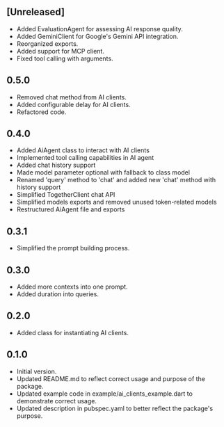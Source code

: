 ## [Unreleased]

- Added EvaluationAgent for assessing AI response quality.
- Added GeminiClient for Google's Gemini API integration.
- Reorganized exports.
- Added support for MCP client.
- Fixed tool calling with arguments.

## 0.5.0

- Removed chat method from AI clients.
- Added configurable delay for AI clients.
- Refactored code.

## 0.4.0

- Added AiAgent class to interact with AI clients
- Implemented tool calling capabilities in AI agent
- Added chat history support
- Made model parameter optional with fallback to class model
- Renamed 'query' method to 'chat' and added new 'chat' method with history support
- Simplified TogetherClient chat API
- Simplified models exports and removed unused token-related models
- Restructured AiAgent file and exports

## 0.3.1

- Simplified the prompt building process.
  
## 0.3.0

- Added more contexts into one prompt.
- Added duration into queries.
  
## 0.2.0

- Added class for instantiating AI clients.

## 0.1.0

- Initial version.
- Updated README.md to reflect correct usage and purpose of the package.
- Updated example code in example/ai_clients_example.dart to demonstrate correct usage.
- Updated description in pubspec.yaml to better reflect the package's purpose.
